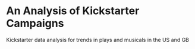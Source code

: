 # An Analysis of Kickstarter Campaigns
Kickstarter data analysis for trends in plays and musicals in the US and GB
